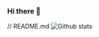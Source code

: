 ### Hi there 👋

// README.md
![Github stats](https://github-readme-stats.vercel.app/api?username=BernardoBF4&theme=prussian&show_icons=true&count_private=true)

